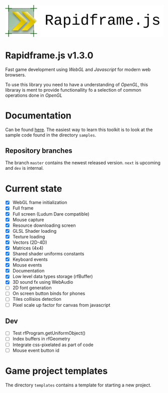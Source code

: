 ![extra](extra/logo.png)

# Rapidframe.js v1.3.0

Fast game development using *WebGL* and *Javascript* for modern web browsers.

To use this library you need to have a understanding of *OpenGL*, this libraray
is ment to provide functionallity fo a selection of common operations done in
*OpenGL*

# Documentation

Can be found [here](http://martus.se/rapidframe/doc/). The easiest way to learn
this toolkit is to look at the sample code found in the directory `samples`.

## Repository branches
The branch `master` contains the newest released version. `next` is upcoming and
`dev` is internal.

# Current state
 * [X] WebGL frame initialization
 * [X] Full frame
 * [X] Full screen (Ludum Dare compatible)
 * [X] Mouse capture
 * [X] Resource downloading screen
 * [X] GLSL Shader loading
 * [X] Texture loading
 * [X] Vectors (2D-4D)
 * [X] Matrices (4x4)
 * [X] Shared shader uniforms constants
 * [X] Keyboard events
 * [X] Mouse events
 * [X] Documentation
 * [X] Low level data types storage (rfBuffer)
 * [X] 3D sound fx using WebAudio
 * [ ] 2D font generation
 * [ ] On screen button binds for phones
 * [ ] Tiles collisios detection
 * [ ] Pixel scale up factor for canvas from javascript

## Dev
 * [ ] Test rfProgram.getUniformObject()
 * [ ] Index buffers in rfGeometry
 * [ ] Integrate css-pixelated as part of code
 * [ ] Mouse event button id

# Game project templates
The directory ```templates``` contains a template for starting a new project.

